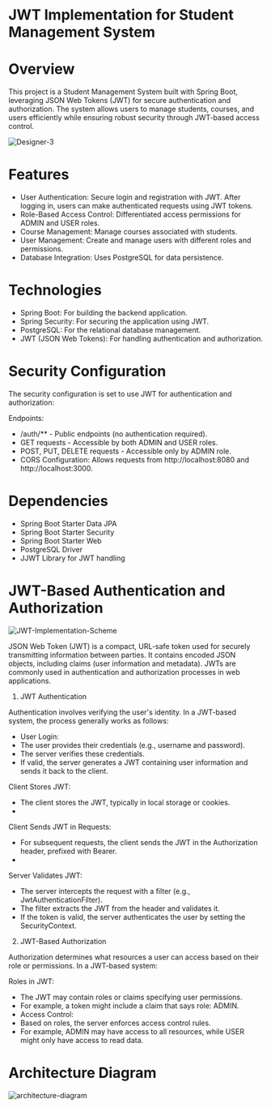 # JWT Implementation for Student Management System

# Overview

This project is a Student Management System built with Spring Boot, leveraging JSON Web Tokens (JWT) for secure authentication and authorization. The system allows users to manage students, courses, and users efficiently while ensuring robust security through JWT-based access control.

![Designer-3](https://github.com/user-attachments/assets/81f7a61b-d97a-4fe4-8a57-b3556c362b07)


# Features

- User Authentication: Secure login and registration with JWT. After logging in, users can make authenticated requests using JWT tokens.
- Role-Based Access Control: Differentiated access permissions for ADMIN and USER roles.
- Course Management: Manage courses associated with students.
- User Management: Create and manage users with different roles and permissions.
- Database Integration: Uses PostgreSQL for data persistence.


# Technologies

- Spring Boot: For building the backend application.
- Spring Security: For securing the application using JWT.
- PostgreSQL: For the relational database management.
- JWT (JSON Web Tokens): For handling authentication and authorization.



# Security Configuration
The security configuration is set to use JWT for authentication and authorization:

Endpoints:
- /auth/** - Public endpoints (no authentication required).
- GET requests - Accessible by both ADMIN and USER roles.
- POST, PUT, DELETE requests - Accessible only by ADMIN role.
- CORS Configuration: Allows requests from http://localhost:8080 and http://localhost:3000.


# Dependencies

- Spring Boot Starter Data JPA
- Spring Boot Starter Security
- Spring Boot Starter Web
- PostgreSQL Driver
- JJWT Library for JWT handling

# JWT-Based Authentication and Authorization

![JWT-Implementation-Scheme](https://github.com/user-attachments/assets/383fab8f-1c6f-42ac-86bc-617120def68b)


JSON Web Token (JWT) is a compact, URL-safe token used for securely transmitting information between parties. It contains encoded JSON objects, including claims (user information and metadata). JWTs are commonly used in authentication and authorization processes in web applications.

1. JWT Authentication

Authentication involves verifying the user's identity. In a JWT-based system, the process generally works as follows:

- User Login:
- The user provides their credentials (e.g., username and password).
- The server verifies these credentials.
- If valid, the server generates a JWT containing user information and sends it back to the client.

Client Stores JWT:
- The client stores the JWT, typically in local storage or cookies.
- 
Client Sends JWT in Requests:
- For subsequent requests, the client sends the JWT in the Authorization header, prefixed with Bearer.
- 
Server Validates JWT:
- The server intercepts the request with a filter (e.g., JwtAuthenticationFilter).
- The filter extracts the JWT from the header and validates it.
- If the token is valid, the server authenticates the user by setting the SecurityContext.

2. JWT-Based Authorization

Authorization determines what resources a user can access based on their role or permissions. In a JWT-based system:

Roles in JWT:
- The JWT may contain roles or claims specifying user permissions.
- For example, a token might include a claim that says role: ADMIN.
- Access Control:
- Based on roles, the server enforces access control rules.
- For example, ADMIN may have access to all resources, while USER might only have access to read data.


# Architecture Diagram

![architecture-diagram](https://github.com/user-attachments/assets/20a542fd-cddb-4301-8864-19aab199bdd5)
